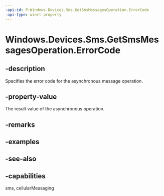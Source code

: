 ----api-id: P:Windows.Devices.Sms.GetSmsMessagesOperation.ErrorCode
-api-type: winrt property
---<!-- Property syntaxpublic Windows.Foundation.HResult ErrorCode { get; }--># Windows.Devices.Sms.GetSmsMessagesOperation.ErrorCode## -descriptionSpecifies the error code for the asynchronous message operation.## -property-valueThe result value of the asynchronous operation.## -remarks## -examples## -see-also## -capabilitiessms, cellularMessaging